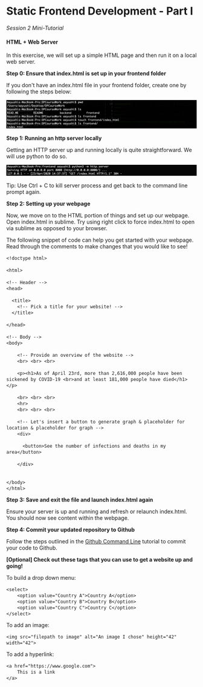 # Static Frontend Development - Part I 

*Session 2 Mini-Tutorial*

#### HTML + Web Server

In this exercise, we will set up a simple HTML page and then run it on a local web server.

**Step 0: Ensure that index.html is set up in your frontend folder**

If you don't have an index.html file in your frontend folder, create one by following the steps below:

![create html file](../assets/session2/index.png)

**Step 1: Running an http server locally**

Getting an HTTP server up and running locally is quite straightforward. We will use python to do so.

![start running server](../assets/session2/httpserver.png)

Tip: Use Ctrl + C to kill server process and get back to the command line prompt again.

**Step 2: Setting up your webpage**

Now, we move on to the HTML portion of things and set up our webpage. Open index.html in sublime. Try using right click to force index.html to open via sublime as opposed to your browser.

The following snippet of code can help you get started with your webpage. Read through the comments to make changes that you would like to see!

````
<!doctype html>

<html>

<!-- Header -->
<head>

  <title>
    <!-- Pick a title for your website! -->
  </title>

</head>

<!-- Body -->
<body>

    <!-- Provide an overview of the website -->
    <br> <br> <br>

    <p><h1>As of April 23rd, more than 2,616,000 people have been sickened by COVID-19 <br>and at least 181,000 people have died</h1></p>

    <br> <br> <br>
    <hr>
    <br> <br> <br>

    <!-- Let's insert a button to generate graph & placeholder for location & placeholder for graph -->
    <div>
      
      <button>See the number of infections and deaths in my area</button>

    </div>
 
  
</body>
</html>

````

**Step 3: Save and exit the file and launch index.html again**

Ensure your server is up and running and refresh or relaunch index.html. You should now see content within the webpage.

**Step 4: Commit your updated repository to Github**

Follow the steps outlined in the [Github Command Line](/session1/tutorial_githubcommandline.md) tutorial to commit your code to Github. 

**[Optional] Check out these tags that you can use to get a website up and going!**

To build a drop down menu:

````
<select>
    <option value="Country A">Country A</option>
    <option value="Country B">Country B</option>
    <option value="Country C">Country C</option>
</select>    
````

To add an image:

````
<img src="filepath to image" alt="An image I chose" height="42" width="42">
````

To add a hyperlink:

````
<a href="https://www.google.com">
    This is a link 
</a>
````

<br>
